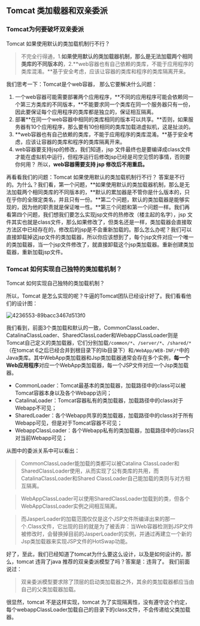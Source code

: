 ## Tomcat 类加载器和双亲委派

### Tomcat为何要破坏双亲委派

Tomcat 如果使用默认的类加载机制行不行？

> 不完全行得通，1.**如果使用默认的类加载器机制，那么是无法加载两个相同类库的不同版本的**，2.**web容器也有自己依赖的类库，不能于应用程序的类库混淆。**基于安全考虑，应该让容器的类库和程序的类库隔离开来。

我们思考一下：Tomcat是个web容器， 那么它要解决什么问题：

1. 一个web容器可能需要部署两个应用程序，**不同的应用程序可能会依赖同一个第三方类库的不同版本，**不能要求同一个类库在同一个服务器只有一份，因此要保证每个应用程序的类库都是独立的，保证相互隔离。
2. 部署**在同一个web容器中相同的类库相同的版本可以共享。**否则，如果服务器有10个应用程序，那么要有10份相同的类库加载进虚拟机，这是扯淡的。
3. **web容器也有自己依赖的类库，不能于应用程序的类库混淆。**基于安全考虑，应该让容器的类库和程序的类库隔离开来。
4. web容器要支持jsp的修改，我们知道，jsp 文件最终也是要编译成class文件才能在虚拟机中运行，但程序运行后修改jsp已经是司空见惯的事情，否则要你何用？ 所以，**web容器需要支持 jsp 修改后不用重启。**

再看看我们的问题：Tomcat 如果使用默认的类加载机制行不行？
 答案是不行的。为什么？我们看，第一个问题，**如果使用默认的类加载器机制，那么是无法加载两个相同类库的不同版本的，**默认的累加器是不管你是什么版本的，只在乎你的全限定类名，并且只有一份。**第二个问题，默认的类加载器是能够实现的，因为他的职责就是保证唯一性。**第三个问题和第一个问题一样。我们再看第四个问题，我们想我们要怎么实现jsp文件的热修改（楼主起的名字），jsp 文件其实也就是class文件，那么如果修改了，但类名还是一样，类加载器会直接取方法区中已经存在的，修改后的jsp是不会重新加载的。那么怎么办呢？我们可以直接卸载掉这jsp文件的类加载器，所以你应该想到了，每个jsp文件对应一个唯一的类加载器，当一个jsp文件修改了，就直接卸载这个jsp类加载器。重新创建类加载器，重新加载jsp文件。



### Tomcat 如何实现自己独特的类加载机制？

Tomcat 如何实现自己独特的类加载机制？

所以，Tomcat 是怎么实现的呢？牛逼的Tomcat团队已经设计好了。我们看看他们的设计图：

![4236553-89bacc3467d513f0](https://fastly.jsdelivr.net/gh/52chen/imagebed2023@main/uPic/4236553-89bacc3467d513f0.webp)

我们看到，前面3个类加载和默认的一致，CommonClassLoader、CatalinaClassLoader、SharedClassLoader和WebappClassLoader则是Tomcat自己定义的类加载器，它们分别加载`/common/*`、`/server/*`、`/shared/*`（在tomcat 6之后已经合并到根目录下的lib目录下）和`/WebApp/WEB-INF/*`中的Java类库。其中WebApp类加载器和Jsp类加载器通常会存在多个实例，**每一个Web应用程序**对应一个WebApp类加载器，每一个JSP文件对应一个Jsp类加载器。

- CommonLoader：Tomcat最基本的类加载器，加载路径中的class可以被Tomcat容器本身以及各个Webapp访问；
- CatalinaLoader：Tomcat容器私有的类加载器，加载路径中的class对于Webapp不可见；
- SharedLoader：各个Webapp共享的类加载器，加载路径中的class对于所有Webapp可见，但是对于Tomcat容器不可见；
- WebappClassLoader：各个Webapp私有的类加载器，加载路径中的class只对当前Webapp可见；

从图中的委派关系中可以看出：

> CommonClassLoader能加载的类都可以被Catalina ClassLoader和SharedClassLoader使用，从而实现了公有类库的共用，而CatalinaClassLoader和Shared ClassLoader自己能加载的类则与对方相互隔离。

> WebAppClassLoader可以使用SharedClassLoader加载到的类，但各个WebAppClassLoader实例之间相互隔离。

> 而JasperLoader的加载范围仅仅是这个JSP文件所编译出来的那一个.Class文件，它出现的目的就是为了被丢弃：当Web容器检测到JSP文件被修改时，会替换掉目前的JasperLoader的实例，并通过再建立一个新的Jsp类加载器来实现JSP文件的HotSwap功能。

好了，至此，我们已经知道了tomcat为什么要这么设计，以及是如何设计的，那么，tomcat 违背了java 推荐的双亲委派模型了吗？答案是：违背了。 我们前面说过：

> 双亲委派模型要求除了顶层的启动类加载器之外，其余的类加载器都应当由自己的父类加载器加载。

很显然，tomcat 不是这样实现，tomcat 为了实现隔离性，没有遵守这个约定，每个webappClassLoader加载自己的目录下的class文件，不会传递给父类加载器。

